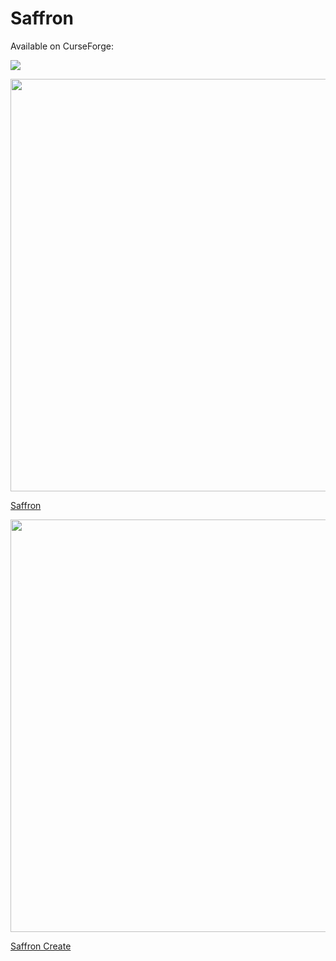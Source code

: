 # Saffron
Available on CurseForge:

![](https://media.forgecdn.net/attachments/650/469/saffron_title.png)

<img src="https://i.imgur.com/OqA2j5E.png" width="660">

[Saffron](https://www.curseforge.com/minecraft/modpacks/saffron)

<img src="https://i.imgur.com/7JsxHe1.png" width="660">

[Saffron Create](https://www.curseforge.com/minecraft/modpacks/saffron-create)
